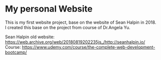 # My personal Website

This is my first website project, base on the website of Sean Halpin in 2018. I created this base on the project from course of Dr.Angela Yu.

Sean Halpin old website: https://web.archive.org/web/20180819202235js_/http://seanhalpin.io/
Course: https://www.udemy.com/course/the-complete-web-development-bootcamp/
